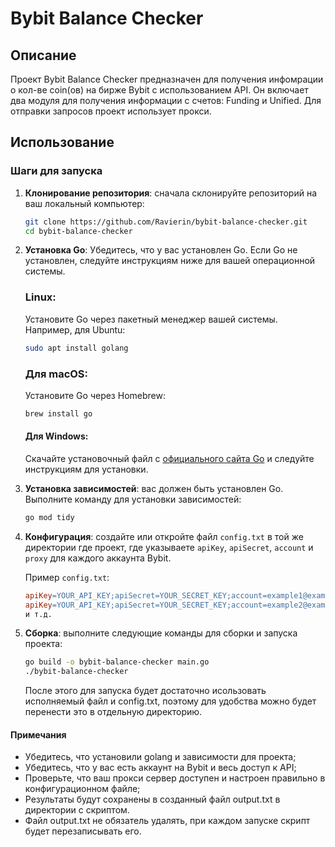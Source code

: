 # Bybit Balance Checker

## Описание

Проект Bybit Balance Checker предназначен для получения инфомрации о кол-ве coin(ов) на бирже Bybit с использованием API. Он включает два модуля для получения информации с счетов: Funding и Unified. Для отправки запросов проект использует прокси.

## Использование

### Шаги для запуска

1. **Клонирование репозитория**: сначала склонируйте репозиторий на ваш локальный компьютер:
   ```bash
   git clone https://github.com/Ravierin/bybit-balance-checker.git
   cd bybit-balance-checker
   ```
2. **Установка Go**: Убедитесь, что у вас установлен Go. Если Go не установлен, следуйте инструкциям ниже для вашей операционной системы.

   ### Linux:

   Установите Go через пакетный менеджер вашей системы. Например, для Ubuntu:
   ```bash
   sudo apt install golang
   ```
   ### Для macOS:

   Установите Go через Homebrew:
   ```bash
   brew install go
   ```
   #### Для Windows:

   Скачайте установочный файл с [официального сайта Go](https://go.dev/dl/) и следуйте инструкциям для установки.

3. **Установка зависимостей**:  вас должен быть установлен Go. Выполните команду для установки зависимостей:
   ```bash
   go mod tidy
   ```
4. **Конфигурация**: создайте или откройте файл `config.txt` в той же директории где проект, где указываете `apiKey`, `apiSecret`, `account` и `proxy` для каждого аккаунта Bybit.

   Пример `config.txt`:
   ```makefile
   apiKey=YOUR_API_KEY;apiSecret=YOUR_SECRET_KEY;account=example1@example.com;proxy=IP:PORT:LOGIN:PASSWORD
   apiKey=YOUR_API_KEY;apiSecret=YOUR_SECRET_KEY;account=example2@example.com;proxy=IP:PORT:LOGIN:PASSWORD
   и т.д.
   ```
5. **Сборка**: выполните следующие команды для сборки и запуска проекта:
   ```bash
   go build -o bybit-balance-checker main.go 
   ./bybit-balance-checker
   ```
   После этого для запуска будет достаточно исользовать исполняемый файл и config.txt, поэтому для удобства можно будет перенести это в отдельную директорию.
   
#### Примечания
   - Убедитесь, что установили golang и зависимости для проекта;
   - Убедитесь, что у вас есть аккаунт на Bybit и весь доступ к API;
   - Проверьте, что ваш прокси сервер доступен и настроен правильно в конфигурационном файле;
   - Результаты будут сохранены в созданный файл output.txt в директории с скриптом.
   - Файл output.txt не обязатель удалять, при каждом запуске скрипт будет перезаписывать его.

